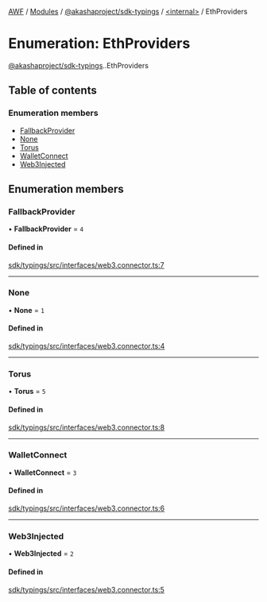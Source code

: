 [AWF](../README.md) / [Modules](../modules.md) / [@akashaproject/sdk-typings](../modules/akashaproject_sdk_typings.md) / [<internal\>](../modules/akashaproject_sdk_typings._internal_.md) / EthProviders

# Enumeration: EthProviders

[@akashaproject/sdk-typings](../modules/akashaproject_sdk_typings.md).[<internal>](../modules/akashaproject_sdk_typings._internal_.md).EthProviders

## Table of contents

### Enumeration members

- [FallbackProvider](akashaproject_sdk_typings._internal_.EthProviders.md#fallbackprovider)
- [None](akashaproject_sdk_typings._internal_.EthProviders.md#none)
- [Torus](akashaproject_sdk_typings._internal_.EthProviders.md#torus)
- [WalletConnect](akashaproject_sdk_typings._internal_.EthProviders.md#walletconnect)
- [Web3Injected](akashaproject_sdk_typings._internal_.EthProviders.md#web3injected)

## Enumeration members

### FallbackProvider

• **FallbackProvider** = `4`

#### Defined in

[sdk/typings/src/interfaces/web3.connector.ts:7](https://github.com/AKASHAorg/akasha-world-framework/blob/d81a7246/sdk/typings/src/interfaces/web3.connector.ts#L7)

___

### None

• **None** = `1`

#### Defined in

[sdk/typings/src/interfaces/web3.connector.ts:4](https://github.com/AKASHAorg/akasha-world-framework/blob/d81a7246/sdk/typings/src/interfaces/web3.connector.ts#L4)

___

### Torus

• **Torus** = `5`

#### Defined in

[sdk/typings/src/interfaces/web3.connector.ts:8](https://github.com/AKASHAorg/akasha-world-framework/blob/d81a7246/sdk/typings/src/interfaces/web3.connector.ts#L8)

___

### WalletConnect

• **WalletConnect** = `3`

#### Defined in

[sdk/typings/src/interfaces/web3.connector.ts:6](https://github.com/AKASHAorg/akasha-world-framework/blob/d81a7246/sdk/typings/src/interfaces/web3.connector.ts#L6)

___

### Web3Injected

• **Web3Injected** = `2`

#### Defined in

[sdk/typings/src/interfaces/web3.connector.ts:5](https://github.com/AKASHAorg/akasha-world-framework/blob/d81a7246/sdk/typings/src/interfaces/web3.connector.ts#L5)
